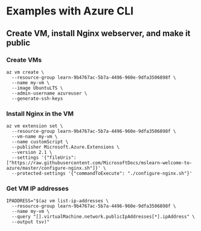 # Examples with Azure CLI

## Create VM, install Nginx webserver, and make it public

### Create VMs

```
az vm create \
  --resource-group learn-9b4767ac-5b7a-4496-960e-9dfa3506898f \
  --name my-vm \
  --image UbuntuLTS \
  --admin-username azureuser \
  --generate-ssh-keys
```

### Install Nginx in the VM

```
az vm extension set \
  --resource-group learn-9b4767ac-5b7a-4496-960e-9dfa3506898f \
  --vm-name my-vm \
  --name customScript \
  --publisher Microsoft.Azure.Extensions \
  --version 2.1 \
  --settings '{"fileUris":["https://raw.githubusercontent.com/MicrosoftDocs/mslearn-welcome-to-azure/master/configure-nginx.sh"]}' \
  --protected-settings '{"commandToExecute": "./configure-nginx.sh"}'
```

### Get VM IP addresses
```
IPADDRESS="$(az vm list-ip-addresses \
  --resource-group learn-9b4767ac-5b7a-4496-960e-9dfa3506898f \
  --name my-vm \
  --query "[].virtualMachine.network.publicIpAddresses[*].ipAddress" \
  --output tsv)"
```
